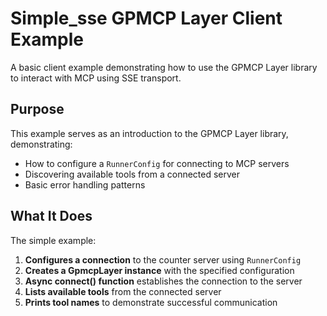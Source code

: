 # Simple_sse GPMCP Layer Client Example

A basic client example demonstrating how to use the GPMCP Layer library to interact with MCP using SSE transport.

## Purpose

This example serves as an introduction to the GPMCP Layer library, demonstrating:

- How to configure a `RunnerConfig` for connecting to MCP servers
- Discovering available tools from a connected server
- Basic error handling patterns

## What It Does

The simple example:

1. **Configures a connection** to the counter server using `RunnerConfig`
2. **Creates a GpmcpLayer instance** with the specified configuration
3. **Async connect() function** establishes the connection to the server
3. **Lists available tools** from the connected server
4. **Prints tool names** to demonstrate successful communication
